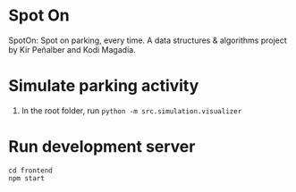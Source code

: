 # Spot On
SpotOn: Spot on parking, every time. A data structures &amp; algorithms project by Kir Peñalber and Kodi Magadia.

# Simulate parking activity
1. In the root folder, run `python -m src.simulation.visualizer`

# Run development server
```
cd frontend
npm start
```
